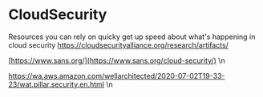 # CloudSecurity
Resources you can rely on quicky get up speed about what's happening in cloud security
https://cloudsecurityalliance.org/research/artifacts/ 

[https://www.sans.org/](https://www.sans.org/cloud-security/) \n

https://wa.aws.amazon.com/wellarchitected/2020-07-02T19-33-23/wat.pillar.security.en.html \n

